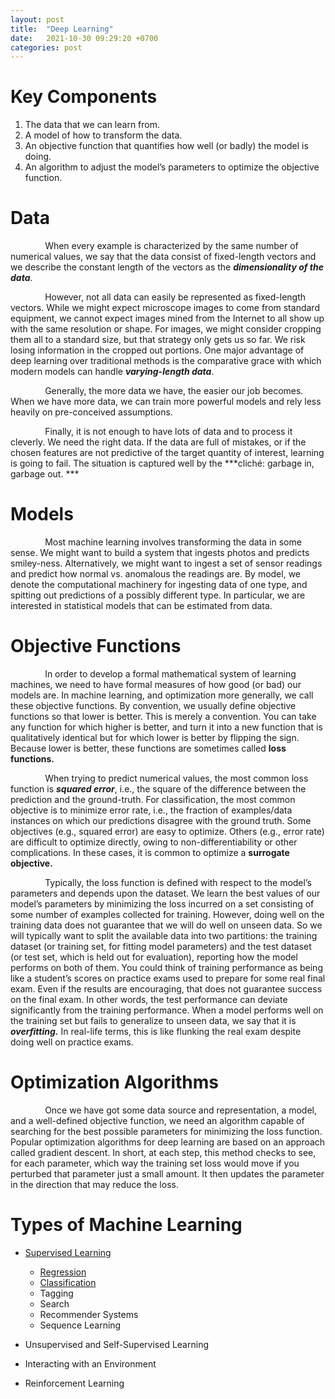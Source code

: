 ```yaml
---
layout: post
title:  "Deep Learning"
date:   2021-10-30 09:29:20 +0700
categories: post
---
```


# Key Components

   1. The data that we can learn from.
   2. A model of how to transform the data.
   3. An objective function that quantifies how well (or badly) the model is doing.
   4. An algorithm to adjust the model’s parameters to optimize the objective function.

# Data

&nbsp;&nbsp;&nbsp;&nbsp;&nbsp;&nbsp;&nbsp;&nbsp;&nbsp;&nbsp;&nbsp;&nbsp;&nbsp;
 When every example is characterized by the same number of numerical values, we say that 
 the data consist of fixed-length vectors and we describe the constant length of the vectors as the ***dimensionality of the data***. 

&nbsp;&nbsp;&nbsp;&nbsp;&nbsp;&nbsp;&nbsp;&nbsp;&nbsp;&nbsp;&nbsp;&nbsp;&nbsp;
 However, not all data can easily be represented as fixed-length vectors. While we might expect microscope images to come from standard 
 equipment, we cannot expect images mined from the Internet to all show up with the same resolution or shape. For images, we might consider 
 cropping them all to a standard size, but that strategy only gets us so far. We risk losing information in the cropped out portions.
 One major advantage of deep learning over traditional methods is the comparative grace with which modern models can handle ***varying-length data***.

&nbsp;&nbsp;&nbsp;&nbsp;&nbsp;&nbsp;&nbsp;&nbsp;&nbsp;&nbsp;&nbsp;&nbsp;&nbsp;
 Generally, the more data we have, the easier our job becomes. When we have more data, we can train more powerful models and
 rely less heavily on pre-conceived assumptions.
  
&nbsp;&nbsp;&nbsp;&nbsp;&nbsp;&nbsp;&nbsp;&nbsp;&nbsp;&nbsp;&nbsp;&nbsp;&nbsp;
 Finally, it is not enough to have lots of data and to process it cleverly. We need the right data. If the data are full of mistakes, 
 or if the chosen features are not predictive of the target quantity of interest, learning is going to fail. 
 The situation is captured well by the ***cliché: garbage in, garbage out. ***

# Models

&nbsp;&nbsp;&nbsp;&nbsp;&nbsp;&nbsp;&nbsp;&nbsp;&nbsp;&nbsp;&nbsp;&nbsp;&nbsp;
 Most machine learning involves transforming the data in some sense. We might want to build a system that ingests photos and predicts smiley-ness. 
 Alternatively, we might want to ingest a set of sensor readings and predict how normal vs. anomalous the readings are. By model, we denote the 
 computational machinery for ingesting data of one type, and spitting out predictions of a possibly different type. In particular, we are 
 interested in statistical models that can be estimated from data. 

# Objective Functions

&nbsp;&nbsp;&nbsp;&nbsp;&nbsp;&nbsp;&nbsp;&nbsp;&nbsp;&nbsp;&nbsp;&nbsp;&nbsp;
  In order to develop a formal mathematical system of learning machines, we need to have formal measures of how good (or bad) our models are. 
  In machine learning, and optimization more generally, we call these objective functions. By convention, we usually define objective functions 
  so that lower is better. This is merely a convention. You can take any function for which higher is better, and turn it into a new function 
  that is qualitatively identical but for which lower is better by flipping the sign. Because lower is better, these functions are sometimes 
  called **loss functions.**

&nbsp;&nbsp;&nbsp;&nbsp;&nbsp;&nbsp;&nbsp;&nbsp;&nbsp;&nbsp;&nbsp;&nbsp;&nbsp;
  When trying to predict numerical values, the most common loss function is ***squared error***, i.e., the square of the difference between 
  the prediction and the ground-truth. For classification, the most common objective is to minimize error rate, i.e., the fraction of
  examples/data instances on which our predictions disagree with the ground truth. Some objectives (e.g., squared error) are easy to optimize. 
  Others (e.g., error rate) are difficult to optimize directly, owing to non-differentiability or other complications. In these cases,
  it is common to optimize a **surrogate objective.**
  
 &nbsp;&nbsp;&nbsp;&nbsp;&nbsp;&nbsp;&nbsp;&nbsp;&nbsp;&nbsp;&nbsp;&nbsp;&nbsp;
 Typically, the loss function is defined with respect to the model’s parameters and depends upon the dataset. We learn the best 
 values of our model’s parameters by minimizing the loss incurred on a set consisting of some number of examples collected for training.
 However, doing well on the training data does not guarantee that we will do well on unseen data. So we will typically want to split the 
 available data into two partitions: the training dataset (or training set, for fitting model parameters) and the test dataset 
 (or test set, which is held out for evaluation), reporting how the model performs on both of them. You could think of training 
 performance as being like a student’s scores on practice exams used to prepare for some real final exam. Even if the results are 
 encouraging, that does not guarantee success on the final exam. In other words, the test performance can deviate significantly from 
 the training performance. When a model performs well on the training set but fails to generalize to unseen data, we say that it is ***overfitting.***
 In real-life terms, this is like flunking the real exam despite doing well on practice exams.
  
# Optimization Algorithms

 &nbsp;&nbsp;&nbsp;&nbsp;&nbsp;&nbsp;&nbsp;&nbsp;&nbsp;&nbsp;&nbsp;&nbsp;&nbsp;
 Once we have got some data source and representation, a model, and a well-defined objective function, we need an algorithm capable of searching for the best possible parameters for minimizing the loss function. Popular optimization algorithms for deep learning are based on an approach called gradient descent. In short, at each step, this method checks to see, for each parameter, which way the training set loss would move if you perturbed that parameter just a small amount. It then updates the parameter in the direction that may reduce the loss.

# Types of Machine Learning

 - [Supervised Learning](https://nikolaandro.github.io/supervised-learning/) 
    - [Regression](https://nikolaandro.github.io/regression/)
    - [Classification](https://nikolaandro.github.io/classification/)
    - Tagging
    - Search
    - Recommender Systems
    - Sequence Learning
   
 - Unsupervised and Self-Supervised Learning
 - Interacting with an Environment
 - Reinforcement Learning

